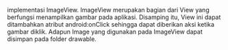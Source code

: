  implementasi ImageView. ImageView merupakan bagian dari View yang berfungsi menampilkan gambar pada aplikasi. Disamping itu, View ini dapat ditambahkan atribut android:onClick sehingga dapat diberikan aksi ketika gambar diklik. Adapun Image yang digunakan pada ImageView dapat disimpan pada folder drawable.
